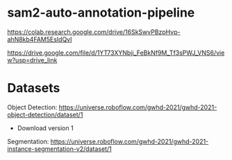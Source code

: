 # sam2-auto-annotation-pipeline


https://colab.research.google.com/drive/16SkSwvPBzpHvp-ahN8kb4FAM5EsIdQvI

https://drive.google.com/file/d/1YT73XYNbji_FeBkNf9M_Tf3sPWJ_VNS6/view?usp=drive_link


# Datasets

Object Detection: https://universe.roboflow.com/gwhd-2021/gwhd-2021-object-detection/dataset/1
 * Download version 1

Segmentation: https://universe.roboflow.com/gwhd-2021/gwhd-2021-instance-segmentation-v2/dataset/1
